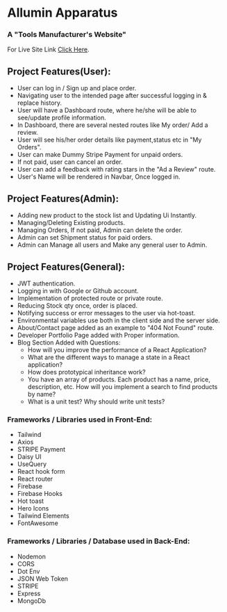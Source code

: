 # Allumin Apparatus 
### A "Tools Manufacturer's Website"

For Live Site Link [Click Here](https://tools-manufacturer-a873a.web.app/).

## Project Features(User):

* User can log in / Sign up and place order.
* Navigating user to the intended page after successful logging in & replace history.
* User will have a Dashboard route, where he/she will be able to see/update profile information.
* In Dashboard, there are several nested routes like My order/ Add a review.
* User will see his/her order details like payment,status etc in "My Orders".
* User can make Dummy Stripe Payment for unpaid orders.
* If not paid, user can cancel an order.
* User can add a feedback with rating stars in the "Ad a Review" route.
* User's Name will be rendered in Navbar, Once logged in.
## Project Features(Admin):
* Adding new product to the stock list and Updating Ui Instantly.
* Managing/Deleting Existing products.
* Managing Orders, If not paid, Admin can delete the order.
* Admin can set Shipment status for paid orders.
* Admin can Manage all users and Make any general user to Admin.
## Project Features(General):
* JWT authentication.
* Logging in with Google or Github account.
* Implementation of protected route or private route.
* Reducing Stock qty once, order is placed.
* Notifying success or error messages to the user via hot-toast.
* Environmental variables use both in the client side and the server side.
* About/Contact page added as an example to "404 Not Found" route.
* Developer Portfolio Page added with Proper information.
* Blog Section Added with Questions:
    * How will you improve the performance of a React Application?
    * What are the different ways to manage a state in a React application?
    * How does prototypical inheritance work?
    * You have an array of products. Each product has a name, price, description, etc. How will you implement a search to find products by name?
    * What is a unit test? Why should write unit tests?


### Frameworks / Libraries used in Front-End:

* Tailwind
* Axios
* STRIPE Payment
* Daisy UI
* UseQuery
* React hook form
* React router
* Firebase
* Firebase Hooks
* Hot toast
* Hero Icons
* Tailwind Elements
* FontAwesome
### Frameworks / Libraries / Database used in Back-End:

* Nodemon
* CORS
* Dot Env
* JSON Web Token
* STRIPE
* Express
* MongoDb
